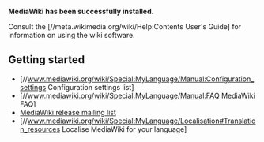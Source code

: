 <strong>MediaWiki has been successfully installed.</strong>

Consult the \[//meta.wikimedia.org/wiki/Help:Contents User's Guide\] for
information on using the wiki software.

## Getting started

-   \[//www.mediawiki.org/wiki/Special:MyLanguage/Manual:Configuration_settings
    Configuration settings list\]
-   \[//www.mediawiki.org/wiki/Special:MyLanguage/Manual:FAQ MediaWiki
    FAQ\]
-   [MediaWiki release mailing
    list](https://lists.wikimedia.org/mailman/listinfo/mediawiki-announce)
-   \[//www.mediawiki.org/wiki/Special:MyLanguage/Localisation#Translation_resources
    Localise MediaWiki for your language\]